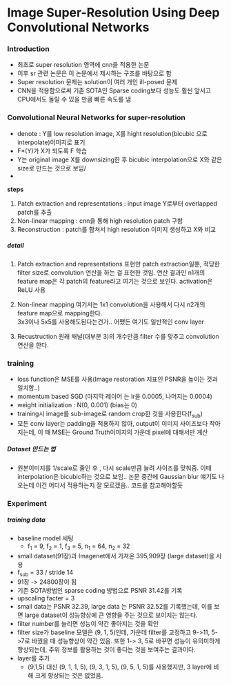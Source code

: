 # Image Super-Resolution Using Deep Convolutional Networks

### Introduction

* 최초로 super resolution 영역에 cnn을 적용한 논문
* 이후 sr 관련 논문은 이 논문에서 제시하는 구조를 바탕으로 함
* Super resolution 문제는 solution이 여러 개인 ill-posed 문제
* CNN을 적용함으로써 기존 SOTA인 Sparse coding보다 성능도 훨씬 앞서고 CPU에서도 돌릴 수 있을 만큼 빠른 속도를 냄


### Convolutional Neural Networks for super-resolution

* denote : Y를 low resolution image, X를 hight resolution(bicubic 으로 interpolate)이미지로 표기
* F*(Y)가 X가 되도록 F 학습 
* Y는 original image X를 downsizing한 후 bicubic interpolation으로 X와 같은 size로 만드는 것으로 보임/
*  
**steps**
1. Patch extraction and representations : input image Y로부터 overlapped patch를 추출
2. Non-linear mapping : cnn을 통해 high resolution patch 구함
3. Reconstruction : patch를 합쳐서 high resolution 이미지 생성하고 X와 비교

##### detail
1. Patch extraction and representations
표현만 patch extraction일뿐, 적당한 filter size로 convolution 연산을 하는 걸 표현한 것임.  연산 결과인  n1개의 feature map은 각 patch의 feature라고 여기는 것으로 보인다. activation은 ReLU 사용

2. Non-linear mapping
여기서는 1x1 convolution을 사용해서 다시 n2개의 feature map으로 mapping한다.  
3x3이나 5x5를 사용해도된다는건가.. 어쨌든 여기도 일반적인 conv layer

3. Recustruction
원래 채널(대부분 3)의 개수만큼 filter 수를 맞추고 convolution 연산을 한다. 

### training
* loss function은 MSE를 사용(Image restoration 지표인 PSNR을 높이는 것과 일치함..)
* momentum based SGD (마지막 레이어 는 lr을 0.0005, 나머지는 0.0004)
* weight initialization : N(0, 0.001) (bias는 0)
* training시 image를 sub-image로 random crop한 것을 사용한다(f<sub>sub</sub>)
* 모든 conv layer는 padding을 적용하지 않아, output이 이미지 사이즈보다 작아지는데, 이 때 MSE는 Ground Truth이미지의 가운데 pixel에 대해서만 계산

##### Dataset 만드는 법
* 원본이미지를 1/scale로 줄인 후 , 다시 scale만큼 늘려 사이즈를 맞춰줌. 이때 interpolation은 bicubic하는 것으로 보임.. 논문 중간에 Gaussian blur 얘기도 나오는데 이건 어디서 적용하는지 잘 모르겠음.. 코드를 참고해야할듯


### Experiment

##### training data
* baseline model 세팅
  * f<sub>1</sub> = 9, f<sub>2</sub> = 1, f<sub>3</sub> = 5, n<sub>1</sub> = 64, n<sub>2</sub> = 32
* small dataset(91장)과 Imagenet에서 가져온 395,909장 (large dataset)을 사용
* f<sub>sub</sub> = 33 / stride 14
* 91장 -> 24800장이 됨
* 기존 SOTA방법인 sparse coding 방법으로 PSNR 31.42를 기록
* upscaling facter = 3
* small data는 PSNR 32.39, large data 는 PSNR 32.52를 기록했는데, 이를 보면 large dataset이 성능향상에 큰 영향을 주는 것으로 보이지는 않는다.
* filter number를 늘리면 성능이 약간 좋아지는 것을 확인
* filter size가 baseline 모델은 (9, 1, 5)인데, 가운데 filter를 고정하고 9->11, 5->7로 바꿨을 때 성능향상이 약간 있음. 또한 1-> 3, 5로 바꾸면 성능이 유의미하게 향상되는데, 주위 정보를 활용하는 것이 좋다는 것을 보여주는 결과이다.
* layer를 추가
  * (9,1,5) 대신 (9, 1, 1, 5), (9, 3, 1, 5), (9, 5, 1, 5)를 사용했지만, 3 layer에 비해 크게 향상되는 것은 없었음.